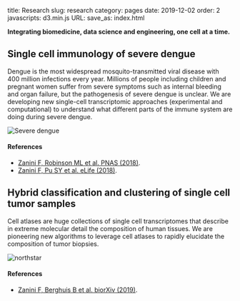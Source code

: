 title: Research
slug: research
category: pages
date: 2019-12-02
order: 2
javascripts: d3.min.js
URL:
save_as: index.html

**Integrating biomedicine, data science and engineering, one cell at a time.**

## Single cell immunology of severe dengue
Dengue is the most widespread mosquito-transmitted viral disease with 400 million infections every year. Millions of people including children and pregnant women suffer from severe symptoms such as internal bleeding and organ failure, but the pathogenesis of severe dengue is unclear. We are developing new single-cell transcriptomic approaches (experimental and computational) to understand what different parts of the immune system are doing during severe dengue.

![Severe dengue]({static}/images/severe_dengue.png)


#### References
- [Zanini F, Robinson ML et al. PNAS (2018)](https://www.pnas.org/content/115/52/E12363).
- [Zanini F, Pu SY et al. eLife (2018)](https://elifesciences.org/articles/32942).

## Hybrid classification and clustering of single cell tumor samples
Cell atlases are huge collections of single cell transcriptomes that describe in extreme molecular detail the composition of human tissues. We are pioneering new algorithms to leverage cell atlases to rapidly elucidate the composition of tumor biopsies.

![northstar]({static}/images/northstar.png)


#### References
- [Zanini F, Berghuis B et al. biorXiv (2019)](https://www.biorxiv.org/content/10.1101/820928v1).
